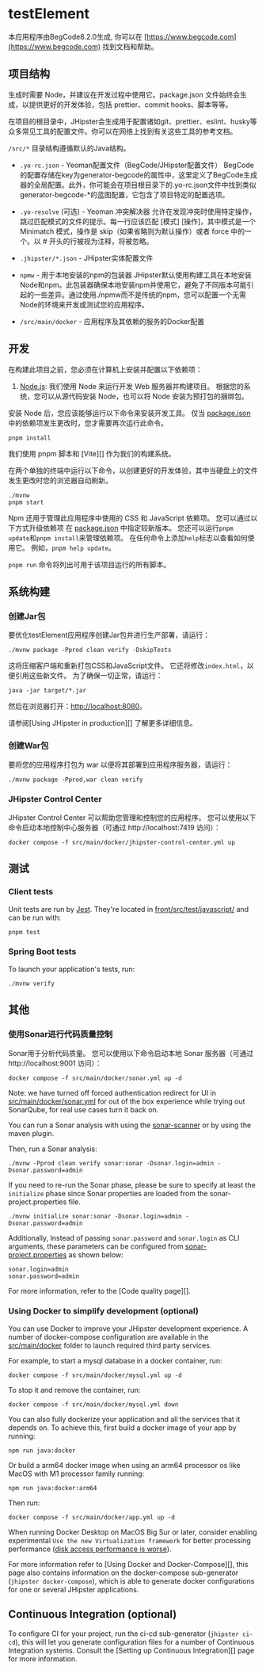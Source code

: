 # testElement

本应用程序由BegCode8.2.0生成, 你可以在 [https://www.begcode.com](https://www.begcode.com) 找到文档和帮助。

## 项目结构

生成时需要 Node，并建议在开发过程中使用它。package.json 文件始终会生成，以提供更好的开发体验，包括 prettier、commit hooks、脚本等等。

在项目的根目录中，JHipster会生成用于配置诸如git、prettier、eslint、husky等众多常见工具的配置文件。你可以在网络上找到有关这些工具的参考文档。

`/src/*` 目录结构遵循默认的Java结构。

- `.yo-rc.json` - Yeoman配置文件（BegCode/JHipster配置文件）
  BegCode的配置存储在key为generator-begcode的属性中，这里定义了BegCode生成器的全局配置。此外，你可能会在项目根目录下的.yo-rc.json文件中找到类似generator-begcode-\*的蓝图配置，它包含了项目特定的配置选项。
- `.yo-resolve` (可选) - Yeoman 冲突解决器
  允许在发现冲突时使用特定操作，跳过匹配模式的文件的提示。每一行应该匹配 [模式] [操作]，其中模式是一个 Minimatch 模式，操作是 skip（如果省略则为默认操作）或者 force 中的一个。以 # 开头的行被视为注释，将被忽略。
- `.jhipster/*.json` - JHipster实体配置文件

- `npmw` - 用于本地安装的npm的包装器
  JHipster默认使用构建工具在本地安装Node和npm。此包装器确保本地安装npm并使用它，避免了不同版本可能引起的一些差异。通过使用./npmw而不是传统的npm，您可以配置一个无需Node的环境来开发或测试您的应用程序。
- `/src/main/docker` - 应用程序及其依赖的服务的Docker配置

## 开发

在构建此项目之前，您必须在计算机上安装并配置以下依赖项：

1. [Node.js](https://nodejs.org/): 我们使用 Node 来运行开发 Web 服务器并构建项目。
   根据您的系统，您可以从源代码安装 Node，也可以将 Node 安装为预打包的捆绑包。

安装 Node 后，您应该能够运行以下命令来安装开发工具。
仅当 [package.json](package.json) 中的依赖项发生更改时，您才需要再次运行此命令。

```
pnpm install
```

我们使用 pnpm 脚本和 [Vite][] 作为我们的构建系统。

在两个单独的终端中运行以下命令，以创建更好的开发体验，其中当硬盘上的文件发生更改时您的浏览器自动刷新。

```
./mvnw
pnpm start
```

Npm 还用于管理此应用程序中使用的 CSS 和 JavaScript 依赖项。 您可以通过以下方式升级依赖项
在 [package.json](package.json) 中指定较新版本。 您还可以运行`pnpm update`和`pnpm install`来管理依赖项。
在任何命令上添加`help`标志以查看如何使用它。 例如，`pnpm help update`。

`pnpm run` 命令将列出可用于该项目运行的所有脚本。

## 系统构建

### 创建Jar包

要优化testElement应用程序创建Jar包并进行生产部署，请运行：

```
./mvnw package -Pprod clean verify -DskipTests
```

这将压缩客户端和重新打包CSS和JavaScript文件。 它还将修改`index.html`，以便引用这些新文件。
为了确保一切正常，请运行：

```
java -jar target/*.jar
```

然后在浏览器打开：[http://localhost:8080](http://localhost:8080)。

请参阅[Using JHipster in production][] 了解更多详细信息。

### 创建War包

要将您的应用程序打包为 war 以便将其部署到应用程序服务器，请运行：

```
./mvnw package -Pprod,war clean verify
```

### JHipster Control Center

JHipster Control Center 可以帮助您管理和控制您的应用程序。 您可以使用以下命令启动本地控制中心服务器（可通过 http://localhost:7419 访问）：

```
docker compose -f src/main/docker/jhipster-control-center.yml up
```

## 测试

### Client tests

Unit tests are run by [Jest][]. They're located in [front/src/test/javascript/](front/src/test/javascript/) and can be run with:

```
pnpm test
```

### Spring Boot tests

To launch your application's tests, run:

```
./mvnw verify
```

## 其他

### 使用Sonar进行代码质量控制

Sonar用于分析代码质量。 您可以使用以下命令启动本地 Sonar 服务器（可通过 http://localhost:9001 访问）：

```
docker compose -f src/main/docker/sonar.yml up -d
```

Note: we have turned off forced authentication redirect for UI in [src/main/docker/sonar.yml](src/main/docker/sonar.yml) for out of the box experience while trying out SonarQube, for real use cases turn it back on.

You can run a Sonar analysis with using the [sonar-scanner](https://docs.sonarqube.org/display/SCAN/Analyzing+with+SonarQube+Scanner) or by using the maven plugin.

Then, run a Sonar analysis:

```
./mvnw -Pprod clean verify sonar:sonar -Dsonar.login=admin -Dsonar.password=admin
```

If you need to re-run the Sonar phase, please be sure to specify at least the `initialize` phase since Sonar properties are loaded from the sonar-project.properties file.

```
./mvnw initialize sonar:sonar -Dsonar.login=admin -Dsonar.password=admin
```

Additionally, Instead of passing `sonar.password` and `sonar.login` as CLI arguments, these parameters can be configured from [sonar-project.properties](sonar-project.properties) as shown below:

```
sonar.login=admin
sonar.password=admin
```

For more information, refer to the [Code quality page][].

### Using Docker to simplify development (optional)

You can use Docker to improve your JHipster development experience. A number of docker-compose configuration are available in the [src/main/docker](src/main/docker) folder to launch required third party services.

For example, to start a mysql database in a docker container, run:

```
docker compose -f src/main/docker/mysql.yml up -d
```

To stop it and remove the container, run:

```
docker compose -f src/main/docker/mysql.yml down
```

You can also fully dockerize your application and all the services that it depends on.
To achieve this, first build a docker image of your app by running:

```
npm run java:docker
```

Or build a arm64 docker image when using an arm64 processor os like MacOS with M1 processor family running:

```
npm run java:docker:arm64
```

Then run:

```
docker compose -f src/main/docker/app.yml up -d
```

When running Docker Desktop on MacOS Big Sur or later, consider enabling experimental `Use the new Virtualization framework` for better processing performance ([disk access performance is worse](https://github.com/docker/roadmap/issues/7)).

For more information refer to [Using Docker and Docker-Compose][], this page also contains information on the docker-compose sub-generator (`jhipster docker-compose`), which is able to generate docker configurations for one or several JHipster applications.

## Continuous Integration (optional)

To configure CI for your project, run the ci-cd sub-generator (`jhipster ci-cd`), this will let you generate configuration files for a number of Continuous Integration systems. Consult the [Setting up Continuous Integration][] page for more information.

[BegCode最新文档]: https://www.begcode.com
[Node.js]: https://nodejs.org/
[NPM]: https://www.npmjs.com/
[Webpack]: https://webpack.github.io/
[BrowserSync]: https://www.browsersync.io/
[Jest]: https://facebook.github.io/jest/
[Leaflet]: https://leafletjs.com/
[DefinitelyTyped]: https://definitelytyped.org/
